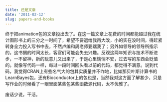 ```yaml
---
title: 还是文章
date: '2011-02-12'
slug: papers-and-books
---
```


终于把animation包的文章投出去了。在这一篇文章上花费的时间都能超过我在统计图形书上的三分之一时间了，希望不要退给我再大改，小的实在没时间，得赶紧转身全力投入写书中去，不然卢编和周老师要踹我了；另外如领导的领导所指示的，这书搁的时间太长，客官们可能会失去兴趣。反观这两年知识与技术不断进步，一不留神，新的玩意儿又出来了，于是心里惴惴不安，过去写的东西会贬值的。就像写代码一样，每过一段时间回头看以前的代码，都觉得不满意。说到代码，我觉得CRAN上有些名气大的包其实质量并不咋地，比如那贝叶斯计算书的LearnBayes包，还有Bioconductor上的包也是，当然我对这方面了解甚少，只是写作业的时候看了一眼里面某些包某些函数源代码，太不优雅了。

废话少说，干活。
